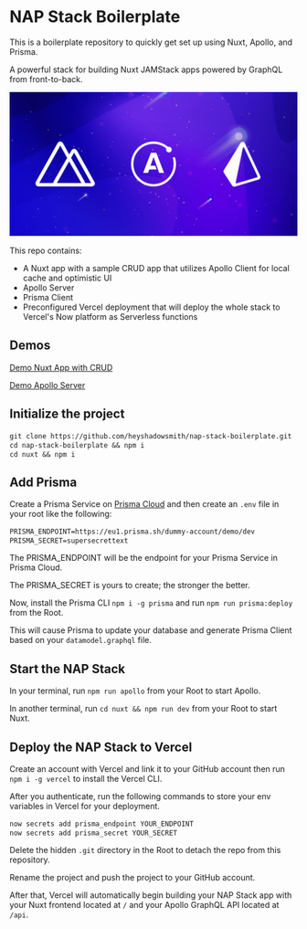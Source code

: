 # NAP Stack Boilerplate

This is a boilerplate repository to quickly get set up using Nuxt, Apollo, and Prisma.

A powerful stack for building Nuxt JAMStack apps powered by GraphQL from front-to-back.

![NAP Stack](https://github.com/TheShadowSmith/nap-stack/blob/master/nap-stack-logo.png "NAP Stack")

This repo contains:
- A Nuxt app with a sample CRUD app that utilizes Apollo Client for local cache and optimistic UI
- Apollo Server
- Prisma Client
- Preconfigured Vercel deployment that will deploy the whole stack to Vercel's Now platform as Serverless functions

## Demos
[Demo Nuxt App with CRUD](https://nap-stack-boilerplate.now.sh/)

[Demo Apollo Server](https://nap-stack-boilerplate.now.sh/api)

## Initialize the project
```
git clone https://github.com/heyshadowsmith/nap-stack-boilerplate.git
cd nap-stack-boilerplate && npm i
cd nuxt && npm i
```

## Add Prisma
Create a Prisma Service on [Prisma Cloud](https://www.prisma.io/cloud) and then create an `.env` file in your root like the following:
```
PRISMA_ENDPOINT=https://eu1.prisma.sh/dummy-account/demo/dev
PRISMA_SECRET=supersecrettext
```
The PRISMA_ENDPOINT will be the endpoint for your Prisma Service in Prisma Cloud.

The PRISMA_SECRET is yours to create; the stronger the better.

Now, install the Prisma CLI `npm i -g prisma` and run `npm run prisma:deploy` from the Root. 

This will cause Prisma to update your database and generate Prisma Client based on your `datamodel.graphql` file.

## Start the NAP Stack
In your terminal, run `npm run apollo` from your Root to start Apollo.

In another terminal, run `cd nuxt && npm run dev` from your Root to start Nuxt.

## Deploy the NAP Stack to Vercel
Create an account with Vercel and link it to your GitHub account then run `npm i -g vercel` to install the Vercel CLI.

After you authenticate, run the following commands to store your env variables in Vercel for your deployment.
```
now secrets add prisma_endpoint YOUR_ENDPOINT
now secrets add prisma_secret YOUR_SECRET
```
Delete the hidden `.git` directory in the Root to detach the repo from this repository.

Rename the project and push the project to your GitHub account.

After that, Vercel will automatically begin building your NAP Stack app with your Nuxt frontend located at `/` and your Apollo GraphQL API located at `/api`.